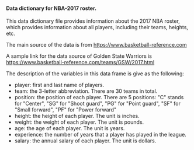 
#### Data dictionary for NBA-2017 roster.

This data dictionary file provides information about the 2017 NBA roster, which provides information about all players, including their teams, heights, etc.

The main source of the data is from <https://www.basketball-reference.com>

A sample link for the data source of Golden State Warriors is <https://www.basketball-reference.com/teams/GSW/2017.html>

The description of the variables in this data frame is give as the following:

  - player: first and last name of players.
  - team: the 3-letter abbreviation. There are 30 teams in total.
  - position: the position of each player. There are 5 positions: "C" stands for "Center", "SG" for "Shoot guard", "PG" for "Point guard", "SF" for "Small forward", "PF" for "Power forward"
  - height: the height of each player. The unit is inches.
  - weight: the weight of each player. The unit is pounds.
  - age:  the age of each player. The unit is years.
  - experience: the number of years that a player has played in the league.
  - salary: the annual salary of each player. The unit is dollars.
  
  
  
  
  